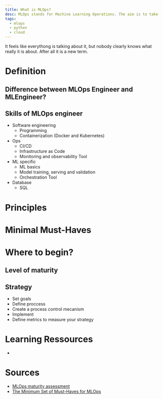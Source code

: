 ```yaml
---
title: What is MLOps?
desc: MLOps stands for Machine Learning Operations. The aim is to take a model put into production and maintain and monitor it while respecting engineering best-practices.
tags:
  - mlops
  - python
  - cloud
---
```


It feels like everythong is talking about it, but nobody clearly knows what really it is about. After all it is a new term.

# Definition

## Difference between MLOps Engineer and MLEngineer?

## Skills of MLOps engineer
- Software engineering
  - Programming
  - Containerization (Docker and Kubernetes)
- Ops
  - CI/CD
  - Infrastructure as Code
  - Monitoring and observability Tool
- ML specific
  - ML basics
  - Model training, serving and validation
  - Orchestration Tool
- Database
  - SQL

# Principles

# Minimal Must-Haves

# Where to begin?

## Level of maturity

## Strategy
- Set goals
- Define proccess
- Create a process control mecanism 
- Implement
- Define metrics to measure your strategy

# Learning Ressources
- 

# Sources
- [MLOps maturity assessment](https://marvelousmlops.substack.com/p/mlops-maturity-assessment)
- [The Minimum Set of Must-Haves for MLOps](https://marvelousmlops.substack.com/p/the-minimum-set-of-must-haves-for?utm_source=profile&utm_medium=reader2)